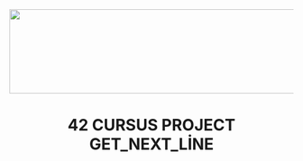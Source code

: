 <img src="https://i.imgur.com/TvlDmPS.png" width="1500" height="150">
<div align="center">
  <h1>42 CURSUS PROJECT GET_NEXT_LİNE</h1>
</div>
